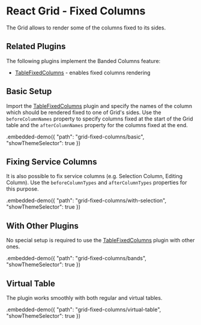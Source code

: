 # React Grid - Fixed Columns

The Grid allows to render some of the columns fixed to its sides.

## Related Plugins

The following plugins implement the Banded Columns feature:

- [TableFixedColumns](../reference/table-fixed-columns.md) - enables fixed columns rendering

## Basic Setup

Import the [TableFixedColumns](../reference/table-fixed-columns.md) plugin and specify the names of the column which should be rendered fixed to one of Grid's sides. Use the `beforeColumnNames` property to specify columns fixed at the start of the Grid table and the `afterColumnNames` property for the columns fixed at the end.

.embedded-demo({ "path": "grid-fixed-columns/basic", "showThemeSelector": true })

## Fixing Service Columns

It is also possible to fix service columns (e.g. Selection Column, Editing Column). Use the `beforeColumnTypes` and `afterColumnTypes` properties for this purpose.

.embedded-demo({ "path": "grid-fixed-columns/with-selection", "showThemeSelector": true })

## With Other Plugins

No special setup is required to use the [TableFixedColumns](../reference/table-fixed-columns.md) plugin with other ones.

.embedded-demo({ "path": "grid-fixed-columns/bands", "showThemeSelector": true })

## Virtual Table

The plugin works smoothly with both regular and virtual tables.

.embedded-demo({ "path": "grid-fixed-columns/virtual-table", "showThemeSelector": true })
